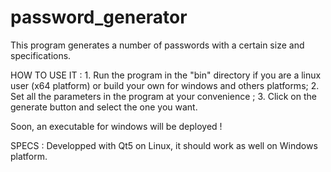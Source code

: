 # password_generator
This program generates a number of passwords with a certain size and specifications.

HOW TO USE IT :
    1. Run the program in the "bin" directory if you are a linux user (x64 platform) or build your own for windows and others platforms;
    2. Set all the parameters in the program at your convenience ;
    3. Click on the generate button and select the one you want.
 
 Soon, an executable for windows will be deployed !
 
 SPECS : 
 Developped with Qt5 on Linux, it should work as well on Windows platform.
